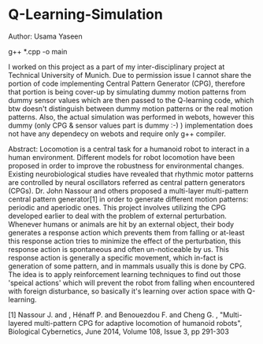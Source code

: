 # Q-Learning-Simulation

Author: Usama Yaseen

g++ *.cpp -o main

I worked on this project as a part of my inter-disciplinary project at Technical University of Munich. Due to permission issue I cannot share the portion of code implementing Central Pattern Generator (CPG), therefore that portion is being cover-up by simulating dummy motion patterns from dummy sensor values which are then passed to the Q-learning code, which btw doesn't distinguish between dummy motion patterns or the real motion patterns. Also, the actual simulation was performed in webots, however this dummy (only CPG & sensor values part is dummy :-) ) implementation does not have any dependecy on webots and require only g++ compiler.

Abstract:
Locomotion is a central task for a humanoid robot to interact in a human environment. Different models for robot locomotion have been proposed in order to improve the robustness for environmental changes. Existing neurobiological studies have revealed that rhythmic motor patterns are controlled by neural oscillators referred as central pattern generators (CPGs). Dr. John Nassour and others proposed a multi-layer multi-pattern central pattern generator[1] in order to generate different motion patterns: periodic and aperiodic ones. This project involves utilizing the CPG developed earlier to deal with the problem of external perturbation. Whenever humans or animals are hit by an external object, their body generates a response action which prevents them from falling or at-least this response action tries to minimize the effect of the perturbation, this response action is spontaneous and often un-noticeable by us. This response action is generally a specific movement, which in-fact is generation of some pattern, and in mammals usually this is done by CPG. The idea is to apply reinforcement learning techniques to find out those 'speical actions' which will prevent the robot from falling when encountered with foreign disturbance, so basically it's learning over action space with Q-learning.

[1] Nassour J. and , Hénaff P. and Benouezdou F. and Cheng G. , "Multi-layered multi-pattern CPG for adaptive locomotion of humanoid robots", Biological Cybernetics, June 2014, Volume 108, Issue 3, pp 291-303
